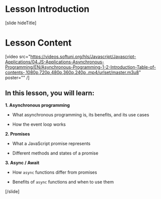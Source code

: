 # Lesson Introduction

[slide hideTitle]
# Lesson Content

[video src="https://videos.softuni.org/hls/Javascript/Javascript-Applications/04.JS-Applications-Asynchronous-Programming/EN/Asynchronous-Programming-1-2-Introduction-Table-of-contents-,1080p,720p,480p,360p,240p,.mp4/urlset/master.m3u8" poster="" /]

## In this lesson, you will learn:

**1. Asynchronous programming**

- What asynchronous programming is, its benefits, and its use cases

- How the event loop works

**2. Promises**

- What a JavaScript promise represents

- Different methods and states of a promise

**3. Async / Await**

- How `async` functions differ from promises

- Benefits of `async` functions and when to use them

[/slide]
